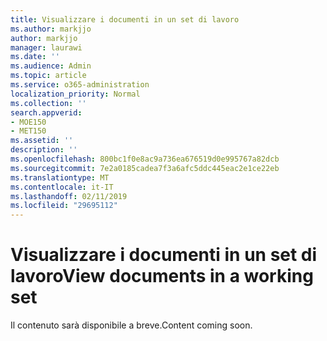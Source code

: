 ```yaml
---
title: Visualizzare i documenti in un set di lavoro
ms.author: markjjo
author: markjjo
manager: laurawi
ms.date: ''
ms.audience: Admin
ms.topic: article
ms.service: o365-administration
localization_priority: Normal
ms.collection: ''
search.appverid:
- MOE150
- MET150
ms.assetid: ''
description: ''
ms.openlocfilehash: 800bc1f0e8ac9a736ea676519d0e995767a82dcb
ms.sourcegitcommit: 7e2a0185cadea7f3a6afc5ddc445eac2e1ce22eb
ms.translationtype: MT
ms.contentlocale: it-IT
ms.lasthandoff: 02/11/2019
ms.locfileid: "29695112"
---
```

# <a name="view-documents-in-a-working-set"></a><span data-ttu-id="ac31e-102">Visualizzare i documenti in un set di lavoro</span><span class="sxs-lookup"><span data-stu-id="ac31e-102">View documents in a working set</span></span>

<span data-ttu-id="ac31e-103">Il contenuto sarà disponibile a breve.</span><span class="sxs-lookup"><span data-stu-id="ac31e-103">Content coming soon.</span></span>